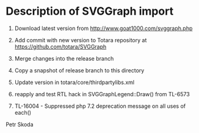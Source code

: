 Description of SVGGraph import
==============================

1. Download latest version from http://www.goat1000.com/svggraph.php

2. Add commit with new version to Totara repository at https://github.com/totara/SVGGraph

3. Merge changes into the release branch

4. Copy a snapshot of release branch to this directory

5. Update version in totara/core/thirdpartylibs.xml

6. reapply and test RTL hack in SVGGraphLegend::Draw() from TL-6573

7. TL-16004 - Suppressed php 7.2 deprecation message on all uses of each()

Petr Skoda
